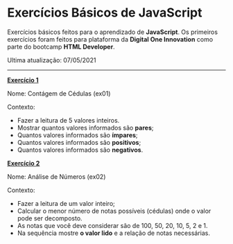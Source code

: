 # Exercícios Básicos de JavaScript

Exercícios básicos feitos para o aprendizado de **JavaScript**. Os primeiros exercícios foram feitos para plataforma da **Digital One Innovation** como parte do bootcamp **HTML Developer**.

Ultima atualização: 07/05/2021

---
 <a href="https://github.com/sarahsoaressilva/javascript-exercicios/blob/main/ex01.js" target="_blank"> **Exercício 1** </a> 

Nome: Contágem de Cédulas (ex01)

Contexto:  
- Fazer a leitura de 5 valores inteiros. 
- Mostrar quantos valores informados são **pares**; 
- Quantos valores informados são **ímpares**;
- Quantos valores informados são **positivos**;
- Quantos valores informados são **negativos**.


<a href="https://github.com/sarahsoaressilva/javascript-exercicios/blob/main/ex02.js" target="_blank"> **Exercício 2** </a>

Nome: Análise de Números (ex02)

Contexto:  
 - Fazer a leitura de um valor inteiro;
 - Calcular o menor número de notas possíveis (cédulas) onde o valor pode ser decomposto. 
 - As notas que você deve considerar são de 100, 50, 20, 10, 5, 2 e 1. 
 - Na sequência mostre **o valor lido** e a relação de notas necessárias.


